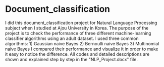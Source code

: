# Document_classification
I did this document_classification project for Natural Language Processing subject when I studied at Ajou University in Korea.
The purpose of the project is to check the performance of three different machine-learning classifier algorithms using an adult dataset.
I used three common algorithms: 1)	Gaussian naive Bayes
                                2)	Bernoulli naive Bayes 
                                3)	Multinomial naive Bayes
I compared their performance and visualize it in order to make it easy to notice the difference.
All codes and detailed descriptions are shown and explained step by step in the "NLP_Project.docx" file.
